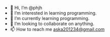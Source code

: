 - 👋 Hi, I’m @phjh
- 👀 I’m interested in learning programming.
- 🌱 I’m currently learning programming.
- 💞️ I’m looking to collaborate on anything.
- 📫 How to reach me aska201234@gmail.com
